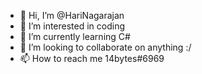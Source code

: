 - 👋 Hi, I’m @HariNagarajan
- 👀 I’m interested in coding
- 🌱 I’m currently learning C#
- 💞️ I’m looking to collaborate on anything :/
- 📫 How to reach me 14bytes#6969

<!---
HariNagarajanQE/HariNagarajanQE is a ✨ special ✨ repository because its `README.md` (this file) appears on your GitHub profile.
You can click the Preview link to take a look at your changes.
--->
